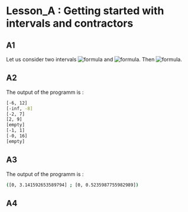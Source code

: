 # Lesson_A : Getting started with intervals and contractors

## A1
Let us consider two intervals ![formula](https://render.githubusercontent.com/render/math?math=[x]=[8,10]) and ![formula](https://render.githubusercontent.com/render/math?math=[y]=[1,2]). Then ![formula](https://render.githubusercontent.com/render/math?math=[x]/[y]=[4,10]).

## A2

The output of the programm is :

```bash
[-6, 12]
[-inf, -8]
[-2, 7]
[2, 9]
[empty]
[-1, 1]
[-0, 16]
[empty]
```

## A3
The output of the programm is :
```bash
([0, 3.141592653589794] ; [0, 0.5235987755982989])
```

## A4